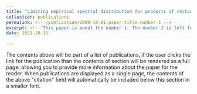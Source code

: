 ```yaml
---
title: "Limiting empirical spectral distribution for products of rectangular matrices"
collection: publications
permalink: <!--/publication/2009-10-01-paper-title-number-1 -->
excerpt: <!--'This paper is about the number 1. The number 2 is left for future work.'-->
date: 2021-10-15

---
```


The contents above will be part of a list of publications, if the user clicks the link for the publication than the contents of section will be rendered as a full page, allowing you to provide more information about the paper for the reader. When publications are displayed as a single page, the contents of the above "citation" field will automatically be included below this section in a smaller font.
